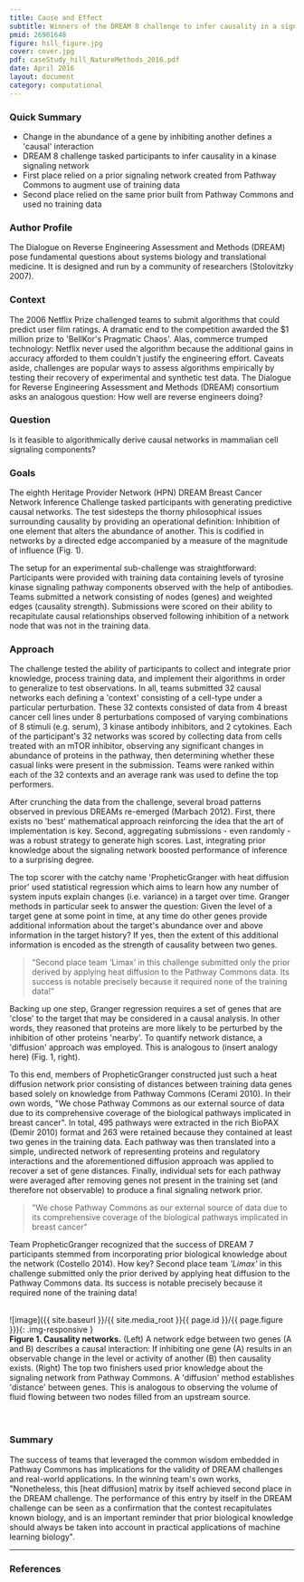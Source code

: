 ```yaml
---
title: Cause and Effect
subtitle: Winners of the DREAM 8 challenge to infer causality in a signaling network rely on pathways extracted from Pathway Commons
pmid: 26901648
figure: hill_figure.jpg
cover: cover.jpg
pdf: caseStudy_hill_NatureMethods_2016.pdf
date: April 2016
layout: document
category: computational
---
```


### Quick Summary
* Change in the abundance of a gene by inhibiting another defines a 'causal' interaction
* DREAM 8 challenge tasked participants to infer causality in a kinase signaling network
* First place relied on a prior signaling network created from Pathway Commons to augment use of training data
* Second place relied on the same prior built from Pathway Commons and used no training data


### Author Profile
The Dialogue on Reverse Engineering Assessment and Methods (DREAM) pose fundamental questions about systems biology and translational medicine. It is designed and run by a community of researchers (Stolovitzky 2007).

### Context
The 2006 Netflix Prize challenged teams to submit algorithms that could predict user film ratings. A dramatic end to the competition awarded the $1 million prize to 'BellKor's Pragmatic Chaos'. Alas, commerce trumped technology: Netflix never used the algorithm because the additional gains in accuracy afforded to them couldn't justify the engineering effort. Caveats aside, challenges are popular ways to assess algorithms empirically by testing their recovery of experimental and synthetic test data. The Dialogue for Reverse Engineering Assessment and Methods (DREAM) consortium asks an analogous question: How well are reverse engineers doing?

### Question
Is it feasible to algorithmically derive causal networks in mammalian cell signaling components?

### Goals
The eighth Heritage Provider Network (HPN) DREAM Breast Cancer Network Inference Challenge tasked participants with generating predictive causal networks. The test sidesteps the thorny philosophical issues surrounding causality by providing an operational definition: Inhibition of one element that alters the abundance of another. This is codified in networks by a directed edge accompanied by a measure of the magnitude of influence (Fig. 1).

The setup for an experimental sub-challenge was straightforward: Participants were provided with training data containing levels of tyrosine kinase signaling pathway components observed with the help of antibodies. Teams submitted a network consisting of nodes (genes) and weighted edges (causality strength). Submissions were scored on their ability to recapitulate causal relationships observed following inhibition of a network node that was not in the training data.

### Approach
The challenge tested the ability of participants to collect and integrate prior knowledge, process training data, and implement their algorithms in order to generalize to test observations. In all, teams submitted 32 causal networks each defining a 'context' consisting of a cell-type under a particular perturbation. These 32 contexts consisted of data from 4 breast cancer cell lines under 8 perturbations composed of varying combinations of 8 stimuli (e.g. serum), 3 kinase antibody inhibitors, and 2 cytokines. Each of the participant's 32 networks was scored by collecting data from cells treated with an mTOR inhibitor, observing any significant changes in abundance of proteins in the pathway, then determining whether these casual links were present in the submission. Teams were ranked within each of the 32 contexts and an average rank was used to define the top performers.

After crunching the data from the challenge, several broad patterns observed in previous DREAMs re-emerged (Marbach 2012). First, there exists no 'best' mathematical approach reinforcing the idea that the art of implementation is key. Second, aggregating submissions - even randomly - was a robust strategy to generate high scores. Last, integrating prior knowledge about the signaling network boosted performance of inference to a surprising degree.

The top scorer with the catchy name 'PropheticGranger with heat diffusion prior' used statistical regression which aims to learn how any number of system inputs explain changes (i.e. variance) in a target over time. Granger methods in particular seek to answer the question: Given the level of a target gene at some point in time, at any time do other genes provide additional information about the target's abundance over and above information in the target history? If yes, then the extent of this additional information is encoded as the strength of causality between two genes.

> “Second place team ‘Limax’ in this challenge submitted only the prior derived by applying heat diffusion to the Pathway Commons data. Its success is notable precisely because it required none of the training data!”

Backing up one step, Granger regression requires a set of genes that are 'close' to the target that may be considered in a causal analysis. In other words, they reasoned that proteins are more likely to be perturbed by the inhibition of other proteins 'nearby'. To quantify network distance, a 'diffusion' approach was employed. This is analogous to (insert analogy here) (Fig. 1, right).

To this end, members of PropheticGranger constructed just such a heat diffusion network prior consisting of distances between training data genes based solely on knowledge from Pathway Commons (Cerami 2010). In their own words, "We chose Pathway Commons as our external source of data due to its comprehensive coverage of the biological pathways implicated in breast cancer". In total, 495 pathways were extracted in the rich BioPAX (Demir 2010) format and 263 were retained because they contained at least two genes in the training data. Each pathway was then translated into a simple, undirected network of representing proteins and regulatory interactions and the aforementioned diffusion approach was applied to recover a set of gene distances. Finally, individual sets for each pathway were averaged after removing genes not present in the training set (and therefore not observable) to produce a final signaling network prior.

> "We chose Pathway Commons as our external source of data due to its comprehensive coverage of the biological pathways implicated in breast cancer"

Team PropheticGranger recognized that the success of DREAM 7 participants stemmed from incorporating prior biological knowledge about the network (Costello 2014). How key? Second place team *'Limax'* in this challenge submitted only the prior derived by applying heat diffusion to the Pathway Commons data. Its success is notable precisely because it required none of the training data!

<br/>
  ![image]({{ site.baseurl }}/{{ site.media_root }}{{ page.id }}/{{ page.figure }}){: .img-responsive }

<div class="figure-legend well well-lg text-justify">
  <strong>Figure 1. Causality networks.</strong> (Left) A network edge between two genes (A and B) describes a causal interaction: If inhibiting one gene (A) results in an observable change in the level or activity of another (B) then causality exists. (Right) The top two finishers used prior knowledge about the signaling network from Pathway Commons. A 'diffusion' method establishes 'distance' between genes. This is analogous to observing the volume of fluid flowing between two nodes filled from an upstream  source.
</div>
<br/><br/>

### Summary
The success of teams that leveraged the common wisdom embedded in Pathway Commons has implications for the validity of DREAM challenges and real-world applications. In the winning team's own works, "Nonetheless, this [heat diffusion] matrix by itself achieved second place in the DREAM challenge. The performance of this entry by itself in the DREAM challenge can be seen as a confirmation that the contest recapitulates known biology, and is an important reminder that prior biological knowledge should always be taken into account in practical applications of machine learning biology".

---

### References
<div class="panel_group" data-inline="17925349,22796662,21071392,20829833,24880487"></div>
